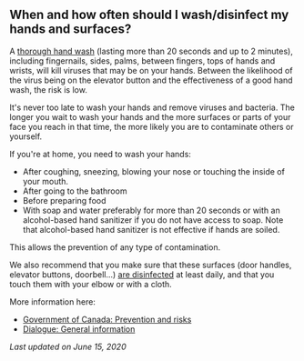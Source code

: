 ## When and how often should I wash/disinfect my hands and surfaces?

A [thorough hand wash](https://www.canada.ca/en/public-health/services/publications/diseases-conditions/reduce-spread-covid-19-wash-your-hands.html) (lasting more than 20 seconds and up to 2 minutes), including fingernails, sides, palms, between fingers, tops of hands and wrists, will kill viruses that may be on your hands. Between the likelihood of the virus being on the elevator button and the effectiveness of a good hand wash, the risk is low.

It's never too late to wash your hands and remove viruses and bacteria. The longer you wait to wash your hands and the more surfaces or parts of your face you reach in that time, the more likely you are to contaminate others or yourself.

If you're at home, you need to wash your hands:

- After coughing, sneezing, blowing your nose or touching the inside of your mouth.
- After going to the bathroom
- Before preparing food
- With soap and water preferably for more than 20 seconds or with an alcohol-based hand sanitizer if you do not have access to soap. Note that alcohol-based hand sanitizer is not effective if hands are soiled.

This allows the prevention of any type of contamination.

We also recommend that you make sure that these surfaces (door handles, elevator buttons, doorbell...) [are disinfected](https://www.canada.ca/en/public-health/services/publications/diseases-conditions/cleaning-disinfecting-public-spaces.html) at least daily, and that you touch them with your elbow or with a cloth.

More information here:

- [Government of Canada: Prevention and risks](https://www.canada.ca/en/public-health/services/diseases/2019-novel-coronavirus-infection/prevention-risks.html)
- [Dialogue: General information](https://covid19.dialogue.co/#/info?id=common)

_Last updated on June 15, 2020_
